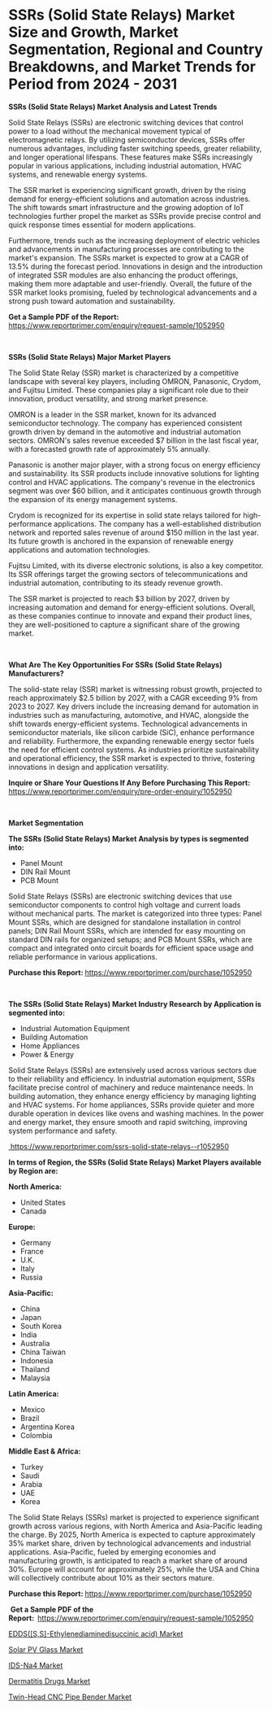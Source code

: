 <p><h1>SSRs (Solid State Relays) Market Size and Growth, Market Segmentation, Regional and Country Breakdowns, and Market Trends for Period from 2024 -  2031</h1></p><p><strong>SSRs (Solid State Relays) Market Analysis and Latest Trends</strong></p>
<p><p>Solid State Relays (SSRs) are electronic switching devices that control power to a load without the mechanical movement typical of electromagnetic relays. By utilizing semiconductor devices, SSRs offer numerous advantages, including faster switching speeds, greater reliability, and longer operational lifespans. These features make SSRs increasingly popular in various applications, including industrial automation, HVAC systems, and renewable energy systems.</p><p>The SSR market is experiencing significant growth, driven by the rising demand for energy-efficient solutions and automation across industries. The shift towards smart infrastructure and the growing adoption of IoT technologies further propel the market as SSRs provide precise control and quick response times essential for modern applications. </p><p>Furthermore, trends such as the increasing deployment of electric vehicles and advancements in manufacturing processes are contributing to the market's expansion. The SSRs market is expected to grow at a CAGR of 13.5% during the forecast period. Innovations in design and the introduction of integrated SSR modules are also enhancing the product offerings, making them more adaptable and user-friendly. Overall, the future of the SSR market looks promising, fueled by technological advancements and a strong push toward automation and sustainability.</p></p>
<p><strong>Get a Sample PDF of the Report:&nbsp;</strong> <a href="https://www.reportprimer.com/enquiry/request-sample/1052950">https://www.reportprimer.com/enquiry/request-sample/1052950</a></p>
<p>&nbsp;</p>
<p><strong>SSRs (Solid State Relays) Major Market Players</strong></p>
<p><p>The Solid State Relay (SSR) market is characterized by a competitive landscape with several key players, including OMRON, Panasonic, Crydom, and Fujitsu Limited. These companies play a significant role due to their innovation, product versatility, and strong market presence.</p><p>OMRON is a leader in the SSR market, known for its advanced semiconductor technology. The company has experienced consistent growth driven by demand in the automotive and industrial automation sectors. OMRON's sales revenue exceeded $7 billion in the last fiscal year, with a forecasted growth rate of approximately 5% annually.</p><p>Panasonic is another major player, with a strong focus on energy efficiency and sustainability. Its SSR products include innovative solutions for lighting control and HVAC applications. The company's revenue in the electronics segment was over $60 billion, and it anticipates continuous growth through the expansion of its energy management systems.</p><p>Crydom is recognized for its expertise in solid state relays tailored for high-performance applications. The company has a well-established distribution network and reported sales revenue of around $150 million in the last year. Its future growth is anchored in the expansion of renewable energy applications and automation technologies.</p><p>Fujitsu Limited, with its diverse electronic solutions, is also a key competitor. Its SSR offerings target the growing sectors of telecommunications and industrial automation, contributing to its steady revenue growth.</p><p>The SSR market is projected to reach $3 billion by 2027, driven by increasing automation and demand for energy-efficient solutions. Overall, as these companies continue to innovate and expand their product lines, they are well-positioned to capture a significant share of the growing market.</p></p>
<p>&nbsp;</p>
<p><strong>What Are The Key Opportunities For SSRs (Solid State Relays) Manufacturers?</strong></p>
<p><p>The solid-state relay (SSR) market is witnessing robust growth, projected to reach approximately $2.5 billion by 2027, with a CAGR exceeding 9% from 2023 to 2027. Key drivers include the increasing demand for automation in industries such as manufacturing, automotive, and HVAC, alongside the shift towards energy-efficient systems. Technological advancements in semiconductor materials, like silicon carbide (SiC), enhance performance and reliability. Furthermore, the expanding renewable energy sector fuels the need for efficient control systems. As industries prioritize sustainability and operational efficiency, the SSR market is expected to thrive, fostering innovations in design and application versatility.</p></p>
<p><strong>Inquire or Share Your Questions If Any Before Purchasing This Report:</strong> <a href="https://www.reportprimer.com/enquiry/pre-order-enquiry/1052950">https://www.reportprimer.com/enquiry/pre-order-enquiry/1052950</a></p>
<p>&nbsp;</p>
<p><strong>Market Segmentation</strong></p>
<p><strong>The SSRs (Solid State Relays) Market Analysis by types is segmented into:</strong></p>
<p><ul><li>Panel Mount</li><li>DIN Rail Mount</li><li>PCB Mount</li></ul></p>
<p><p>Solid State Relays (SSRs) are electronic switching devices that use semiconductor components to control high voltage and current loads without mechanical parts. The market is categorized into three types: Panel Mount SSRs, which are designed for standalone installation in control panels; DIN Rail Mount SSRs, which are intended for easy mounting on standard DIN rails for organized setups; and PCB Mount SSRs, which are compact and integrated onto circuit boards for efficient space usage and reliable performance in various applications.</p></p>
<p><strong>Purchase this Report:&nbsp;</strong><a href="https://www.reportprimer.com/purchase/1052950">https://www.reportprimer.com/purchase/1052950</a></p>
<p>&nbsp;</p>
<p><strong>The SSRs (Solid State Relays) Market Industry Research by Application is segmented into:</strong></p>
<p><ul><li>Industrial Automation Equipment</li><li>Building Automation</li><li>Home Appliances</li><li>Power & Energy</li></ul></p>
<p><p>Solid State Relays (SSRs) are extensively used across various sectors due to their reliability and efficiency. In industrial automation equipment, SSRs facilitate precise control of machinery and reduce maintenance needs. In building automation, they enhance energy efficiency by managing lighting and HVAC systems. For home appliances, SSRs provide quieter and more durable operation in devices like ovens and washing machines. In the power and energy market, they ensure smooth and rapid switching, improving system performance and safety.</p></p>
<p><a href="https://www.reportprimer.com/ssrs-solid-state-relays--r1052950">&nbsp;https://www.reportprimer.com/ssrs-solid-state-relays--r1052950</a></p>
<p><strong>In terms of Region, the SSRs (Solid State Relays) Market Players available by Region are:</strong></p>
<p>
    <p> <strong> North America: </strong>
        <ul>
            <li>United States</li>
            <li>Canada</li>
        </ul>
        </p> 
    <p> <strong> Europe: </strong>
        <ul>
            <li>Germany</li>
            <li>France</li>
            <li>U.K.</li>
            <li>Italy</li>
            <li>Russia</li>
        </ul>
        </p> 
    <p> <strong> Asia-Pacific: </strong>
        <ul>
            <li>China</li>
            <li>Japan</li>
            <li>South Korea</li>
            <li>India</li>
            <li>Australia</li>
            <li>China Taiwan</li>
            <li>Indonesia</li>
            <li>Thailand</li>
            <li>Malaysia</li>
        </ul>
        </p> 
    <p> <strong> Latin America: </strong>
        <ul>
            <li>Mexico</li>
            <li>Brazil</li>
            <li>Argentina Korea</li>
            <li>Colombia</li>
        </ul>
        </p> 
    <p> <strong> Middle East & Africa: </strong>
        <ul>
            <li>Turkey</li>
            <li>Saudi</li>
            <li>Arabia</li>
            <li>UAE</li>
            <li>Korea</li>
        </ul>
    </p>
    </p>
<p><p>The Solid State Relays (SSRs) market is projected to experience significant growth across various regions, with North America and Asia-Pacific leading the charge. By 2025, North America is expected to capture approximately 35% market share, driven by technological advancements and industrial applications. Asia-Pacific, fueled by emerging economies and manufacturing growth, is anticipated to reach a market share of around 30%. Europe will account for approximately 25%, while the USA and China will collectively contribute about 10% as their sectors mature.</p></p>
<p><strong>Purchase this Report: </strong><a href="https://www.reportprimer.com/purchase/1052950">https://www.reportprimer.com/purchase/1052950</a></p>
<p>&nbsp;<strong>Get a Sample PDF of the Report:&nbsp;&nbsp;</strong><a href="https://www.reportprimer.com/enquiry/request-sample/1052950">https://www.reportprimer.com/enquiry/request-sample/1052950</a></p>
<p><strong></strong></p>
<p><p><a href="https://medium.com/@nonabeer1935/global-edds-s-s-ethylenediaminedisuccinic-acid-market-opportunities-and-market-challenges-2024-015a385b0a70">EDDS([S,S]-Ethylenediaminedisuccinic acid) Market</a></p><p><a href="https://github.com/gulaimolin/Market-Research-Report-List-6/blob/main/solar-pv-glass-market.md">Solar PV Glass Market</a></p><p><a href="https://medium.com/@nonabeer1935/what-factors-will-influence-the-ids-na4-market-in-the-coming-years-6d718494b928?postPublishedType=repub">IDS-Na4 Market</a></p><p><a href="https://www.linkedin.com/pulse/navigating-global-dermatitis-drugs-market-landscape-trends-inrle">Dermatitis Drugs Market</a></p><p><a href="https://issuu.com/reportprime-2/docs/twin-head-cnc-pipe-bender-market-si_c5eb2caa37d869">Twin-Head CNC Pipe Bender Market</a></p></p>